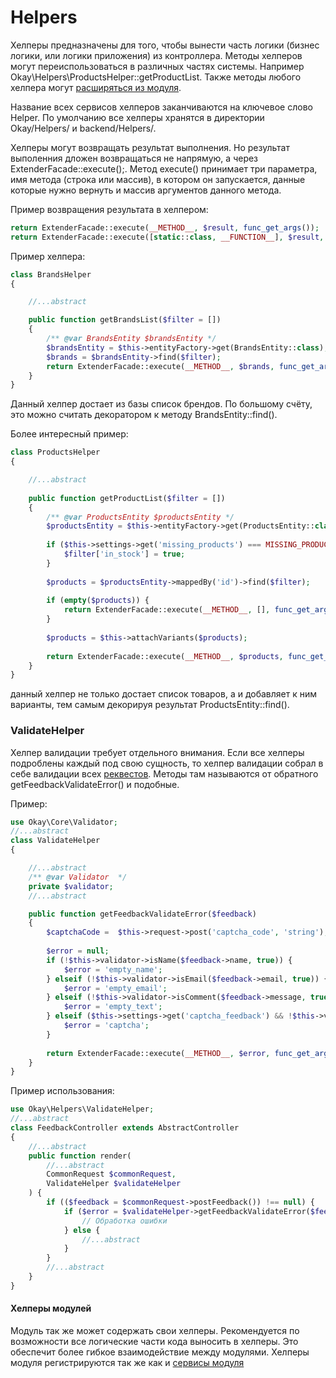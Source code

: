 # Helpers

Хелперы предназначены для того, чтобы вынести часть логики (бизнес логики, или логики приложения) из контроллера.
Методы хелперов могут переиспользоваться в различных частях системы. Например Okay\Helpers\ProductsHelper::getProductList.
Также методы любого хелпера могут [расширяться из модуля](./modules/extenders.md).

Название всех сервисов хелперов заканчиваются на ключевое слово Helper.
По умолчанию все хелперы хранятся в директории Okay/Helpers/ и backend/Helpers/.

Хелперы могут возвращать результат выполнения. Но результат выполенния дложен возвращаться не напрямую,
а через ExtenderFacade::execute();.
Метод execute() принимает три параметра, имя метода (строка или массив), в котором он запускается, данные которые нужно вернуть
и массив аргументов данного метода.

Пример возвращения результата в хелпером:
```php
return ExtenderFacade::execute(__METHOD__, $result, func_get_args());
return ExtenderFacade::execute([static::class, __FUNCTION__], $result, func_get_args());
```

Пример хелпера:
```php
class BrandsHelper
{

    //...abstract 

    public function getBrandsList($filter = [])
    {
        /** @var BrandsEntity $brandsEntity */
        $brandsEntity = $this->entityFactory->get(BrandsEntity::class);
        $brands = $brandsEntity->find($filter);
        return ExtenderFacade::execute(__METHOD__, $brands, func_get_args());
    }
}
```
Данный хелпер достает из базы список брендов. По большому счёту, это можно считать декоратором к методу 
BrandsEntity::find().

Более интересный пример:
```php
class ProductsHelper
{

    //...abstract 
    
    public function getProductList($filter = [])
    {
        /** @var ProductsEntity $productsEntity */
        $productsEntity = $this->entityFactory->get(ProductsEntity::class);
        
        if ($this->settings->get('missing_products') === MISSING_PRODUCTS_HIDE) {
            $filter['in_stock'] = true;
        }
    
        $products = $productsEntity->mappedBy('id')->find($filter);
    
        if (empty($products)) {
            return ExtenderFacade::execute(__METHOD__, [], func_get_args());
        }
    
        $products = $this->attachVariants($products);
    
        return ExtenderFacade::execute(__METHOD__, $products, func_get_args());
    }
}
```
данный хелпер не только достает список товаров, а и добавляет к ним варианты, тем самым декорируя результат 
ProductsEntity::find().

### ValidateHelper

Хелпер валидации требует отдельного внимания.
Если все хелперы подроблены каждый под свою сущность, то хелпер валидации собрал 
в себе валидации всех [реквестов](./requests.md).
Методы там называются от обратного getFeedbackValidateError() и подобные.

Пример: 
```php
use Okay\Core\Validator;
//...abstract
class ValidateHelper
{

    //...abstract 
    /** @var Validator  */
    private $validator;
    //...abstract 

    public function getFeedbackValidateError($feedback)
    {
        $captchaCode =  $this->request->post('captcha_code', 'string');
        
        $error = null;
        if (!$this->validator->isName($feedback->name, true)) {
            $error = 'empty_name';
        } elseif (!$this->validator->isEmail($feedback->email, true)) {
            $error = 'empty_email';
        } elseif (!$this->validator->isComment($feedback->message, true)) {
            $error = 'empty_text';
        } elseif ($this->settings->get('captcha_feedback') && !$this->validator->verifyCaptcha('captcha_feedback', $captchaCode)) {
            $error = 'captcha';
        }
    
        return ExtenderFacade::execute(__METHOD__, $error, func_get_args());
    }
}
```

Пример использования:
```php
use Okay\Helpers\ValidateHelper;
//...abstract
class FeedbackController extends AbstractController
{
    //...abstract
    public function render(
        //...abstract
        CommonRequest $commonRequest,
        ValidateHelper $validateHelper
    ) {
        if (($feedback = $commonRequest->postFeedback()) !== null) {
            if ($error = $validateHelper->getFeedbackValidateError($feedback)) {
                // Обработка ошибки
            } else {
                //...abstract
            }
        }
        //...abstract
    }
}
```

#### Хелперы модулей <a name="modulesHelpers"></a>
Модуль так же может содержать свои хелперы. Рекомендуется по возможности все логические части кода выносить в хелперы.
Это обеспечит более гибкое взаимодействие между модулями. Хелперы модуля регистрируются так же как и 
[сервисы модуля](./modules/README.md#Initservices)
